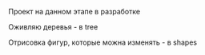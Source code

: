 Проект на данном этапе в разработке

Оживляю деревья - в tree

Отрисовка фигур, которые можна изменять - в shapes